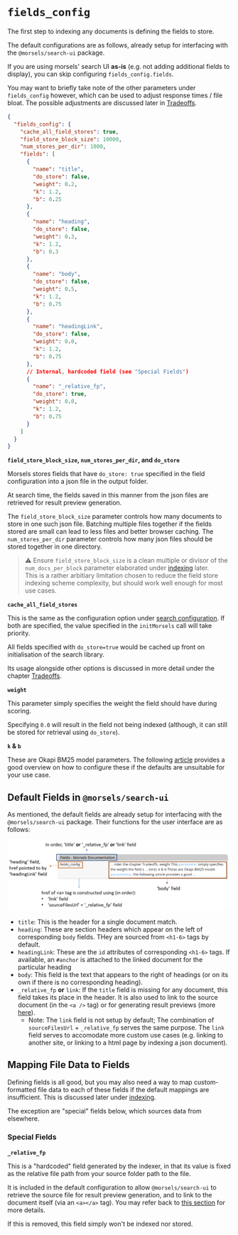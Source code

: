 # `fields_config`

The first step to indexing any documents is defining the fields to store.

The default configurations are as follows, already setup for interfacing with the `@morsels/search-ui` package.

If you are using morsels' search UI **as-is** (e.g. not adding additional fields to display), you can skip configuring `fields_config.fields`.

You may want to briefly take note of the other parameters under `fields_config` however, which can be used to adjust response times / file bloat. The possible adjustments are discussed later in [Tradeoffs](../tradeoffs.md).

```json
{
  "fields_config": {
    "cache_all_field_stores": true,
    "field_store_block_size": 10000,
    "num_stores_per_dir": 1000,
    "fields": [
      {
        "name": "title",
        "do_store": false,
        "weight": 0.2,
        "k": 1.2,
        "b": 0.25
      },
      {
        "name": "heading",
        "do_store": false,
        "weight": 0.3,
        "k": 1.2,
        "b": 0.3
      },
      {
        "name": "body",
        "do_store": false,
        "weight": 0.5,
        "k": 1.2,
        "b": 0.75
      },
      {
        "name": "headingLink",
        "do_store": false,
        "weight": 0.0,
        "k": 1.2,
        "b": 0.75
      },
      // Internal, hardcoded field (see "Special Fields")
      {
        "name": "_relative_fp",
        "do_store": true,
        "weight": 0.0,
        "k": 1.2,
        "b": 0.75
      }
    ]
  }
}
```

**`field_store_block_size`, `num_stores_per_dir`, and `do_store`**

Morsels stores fields that have `do_store: true` specified in the field configuration into a json file in the output folder.

At search time, the fields saved in this manner from the json files are retrieved for result preview generation.

The `field_store_block_size` parameter controls how many documents to store in one such json file. Batching multiple files together if the fields stored are small can lead to less files and better browser caching. The `num_stores_per_dir` parameter controls how many json files should be stored together in one directory.

> ⚠️ Ensure `field_store_block_size` is a clean multiple or divisor of the `num_docs_per_block` parameter elaborated under [indexing](./indexing.md) later.<br>
> This is a rather arbitiary limitation chosen to reduce the field store indexing scheme complexity,
> but should work well enough for most use cases.

**`cache_all_field_stores`**

This is the same as the configuration option under [search configuration](../search_configuration.md#search-library-options).
If both are specified, the value specified in the `initMorsels` call will take priority.

All fields specified with `do_store=true` would be cached up front on initialisation of the search library.

Its usage alongside other options is discussed in more detail under the chapter [Tradeoffs](../tradeoffs.md).

**`weight`**

This parameter simply specifies the weight the field should have during scoring.

Specifying `0.0` will result in the field not being indexed (although, it can still be stored for retrieval using `do_store`).

**`k` & `b`**

These are Okapi BM25 model parameters. The following [article](https://www.elastic.co/guide/en/elasticsearch/guide/current/pluggable-similarites.html#bm25-tunability) provides a good overview on how to configure these if the defaults are unsuitable for your use case.

<div style="display: none;">

**`type` (WIP)**

The only available types are `string` and `u32`.

This only affects how the fields are stored when the `do_store` parameter is specified (but not the indexing process).

`string` fields are stored in the manner illustrated above.

`u32` fields however are stored monolithically in a single file, for the purpose of fast random access.

Moreover, sorting (also WIP) operations are only supported on `u32` fields.
</div>

## Default Fields in `@morsels/search-ui`

As mentioned, the default fields are already setup for interfacing with the `@morsels/search-ui` package. Their functions for the user interface are as follows:

<img alt="annotation for fields" src="../images/fields_annotated.png" />

- `title`: This is the header for a single document match. 
- `heading`: These are section headers which appear on the left of corresponding `body` fields. THey are sourced from `<h1-6>` tags by default.
- `headingLink`: These are the `id` attributes of corresponding `<h1-6>` tags. If available, an `#anchor` is attached to the linked document for the particular heading
- `body`: This field is the text that appears to the right of headings (or on its own if there is no corresponding heading).
- `_relative_fp` **or** `link`: If the `title` field is missing for any document, this field takes its place in the header. It is also used to link to the source document (in the `<a />` tag) or for generating result previews (more [here](../search_configuration.md#default-rendering-output--purpose)).
  - Note: The `link` field is not setup by default; The combination of `sourceFilesUrl` + `_relative_fp` serves the same purpose. The `link` field serves to accomodate more custom use cases (e.g. linking to another site, or linking to a html page by indexing a json document).



## Mapping File Data to Fields

Defining fields is all good, but you may also need a way to map custom-formatted file data to each of these fields if the default mappings are insufficient. This is discussed later under [indexing](./indexing.md#mapping-file-data-to-fields-loader_configs).

The exception are "special" fields below, which sources data from elsewhere.

### Special Fields

**`_relative_fp`**

This is a "hardcoded" field generated by the indexer, in that its value is fixed as the relative file path from your source folder path to the file.

It is included in the default configuration to allow `@morsels/search-ui` to retrieve the source file for result preview generation, and to link to the document itself (via an `<a></a>` tag). You may refer back to [this section](../search_configuration.md#options-for-generating-result-previews) for more details.

If this is removed, this field simply won't be indexed nor stored.

